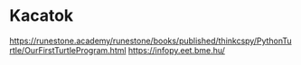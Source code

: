 # Kacatok
https://runestone.academy/runestone/books/published/thinkcspy/PythonTurtle/OurFirstTurtleProgram.html
https://infopy.eet.bme.hu/
